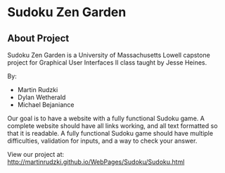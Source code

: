 # Sudoku Zen Garden

## About Project
Sudoku Zen Garden is a University of Massachusetts Lowell capstone project for Graphical User Interfaces II class taught by Jesse Heines.

By:
 - Martin Rudzki
 - Dylan Wetherald
 - Michael Bejaniance

Our goal is to have a website with a fully functional Sudoku game. A complete website should have all links working, and all text formatted so that it is readable. A fully functional Sudoku game should have multiple difficulties, validation for inputs, and a way to check your answer.

View our project at: http://martinrudzki.github.io/WebPages/Sudoku/Sudoku.html